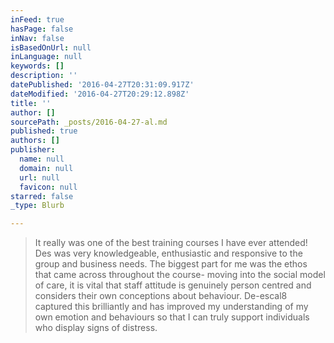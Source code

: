```yaml
---
inFeed: true
hasPage: false
inNav: false
isBasedOnUrl: null
inLanguage: null
keywords: []
description: ''
datePublished: '2016-04-27T20:31:09.917Z'
dateModified: '2016-04-27T20:29:12.898Z'
title: ''
author: []
sourcePath: _posts/2016-04-27-al.md
published: true
authors: []
publisher:
  name: null
  domain: null
  url: null
  favicon: null
starred: false
_type: Blurb

---
```

> It really was one of the best training courses I have ever attended! Des was very knowledgeable, enthusiastic and responsive to the group and business needs. The biggest part for me was the ethos that came across throughout the course- moving into the social model of care, it is vital that staff attitude is genuinely person centred and considers their own conceptions about behaviour. De-escal8 captured this brilliantly and has improved my understanding of my own emotion and behaviours so that I can truly support individuals who display signs of distress.
